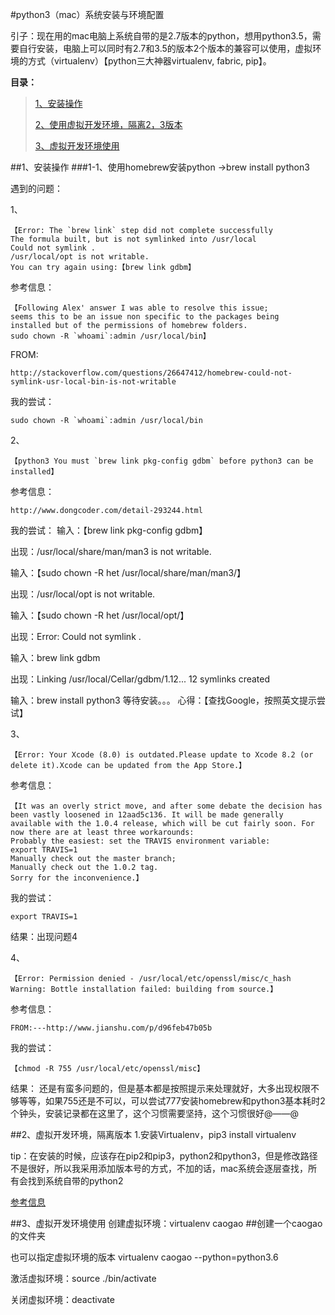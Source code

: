 #python3（mac）系统安装与环境配置

引子：现在用的mac电脑上系统自带的是2.7版本的python，想用python3.5，需要自行安装，电脑上可以同时有2.7和3.5的版本2个版本的兼容可以使用，虚拟环境的方式（virtualenv）【python三大神器virtualenv, fabric, pip】。

**目录：**
> [1、安装操作](#install)
>
> [2、使用虚拟开发环境，隔离2，3版本](#virtual)
>
> [3、虚拟开发环境使用](#virtual_use)
>

##<a name="install"></a>1、安装操作
###1-1、使用homebrew安装python ->brew install python3

遇到的问题：

1、

	【Error: The `brew link` step did not complete successfully
	The formula built, but is not symlinked into /usr/local
	Could not symlink .
	/usr/local/opt is not writable.
	You can try again using:【brew link gdbm】
  
  
 参考信息：
 
 	【Following Alex' answer I was able to resolve this issue; 
 	seems this to be an issue non specific to the packages being 
 	installed but of the permissions of homebrew folders.
	sudo chown -R `whoami`:admin /usr/local/bin】


FROM:

	http://stackoverflow.com/questions/26647412/homebrew-could-not-symlink-usr-local-bin-is-not-writable

我的尝试：

	sudo chown -R `whoami`:admin /usr/local/bin
	
	
2、

	【python3 You must `brew link pkg-config gdbm` before python3 can be installed】
	
参考信息：

	http://www.dongcoder.com/detail-293244.html
	
我的尝试：
输入：【brew link pkg-config gdbm】

出现：/usr/local/share/man/man3 is not writable.

输入：【sudo chown -R het /usr/local/share/man/man3/】

出现：/usr/local/opt is not writable.

输入：【sudo chown -R het /usr/local/opt/】

出现：Error: Could not symlink .

输入：brew link gdbm

出现：Linking /usr/local/Cellar/gdbm/1.12... 12 symlinks created

输入：brew install python3
等待安装。。。
心得：【查找Google，按照英文提示尝试】

3、

	【Error: Your Xcode (8.0) is outdated.Please update to Xcode 8.2 (or delete it).Xcode can be updated from the App Store.】
	
参考信息：

	【It was an overly strict move, and after some debate the decision has been vastly loosened in 12aad5c136. It will be made generally available with the 1.0.4 release, which will be cut fairly soon. For now there are at least three workarounds:
	Probably the easiest: set the TRAVIS environment variable:
	export TRAVIS=1
	Manually check out the master branch;
	Manually check out the 1.0.2 tag.
	Sorry for the inconvenience.】
	
我的尝试：
	
	export TRAVIS=1

结果：出现问题4

4、

	【Error: Permission denied - /usr/local/etc/openssl/misc/c_hash
 	Warning: Bottle installation failed: building from source.】
 	
 参考信息：
 
 	FROM:---http://www.jianshu.com/p/d96feb47b05b

 我的尝试：

	【chmod -R 755 /usr/local/etc/openssl/misc】

结果：
还是有蛮多问题的，但是基本都是按照提示来处理就好，大多出现权限不够等等，如果755还是不可以，可以尝试777安装homebrew和python3基本耗时2个钟头，安装记录都在这里了，这个习惯需要坚持，这个习惯很好@——@

##<a name="virtual"></a>2、虚拟开发环境，隔离版本
1.安装Virtualenv，pip3 install virtualenv

tip：在安装的时候，应该存在pip2和pip3，python2和python3，但是修改路径不是很好，所以我采用添加版本号的方式，不加的话，mac系统会逐层查找，所有会找到系统自带的python2

[参考信息](https://segmentfault.com/a/1190000006118856)

##<a name="virtual_use"></a>3、虚拟开发环境使用
创建虚拟环境：virtualenv caogao ##创建一个caogao的文件夹

也可以指定虚拟环境的版本 virtualenv caogao --python=python3.6

激活虚拟环境：source ./bin/activate

关闭虚拟环境：deactivate


